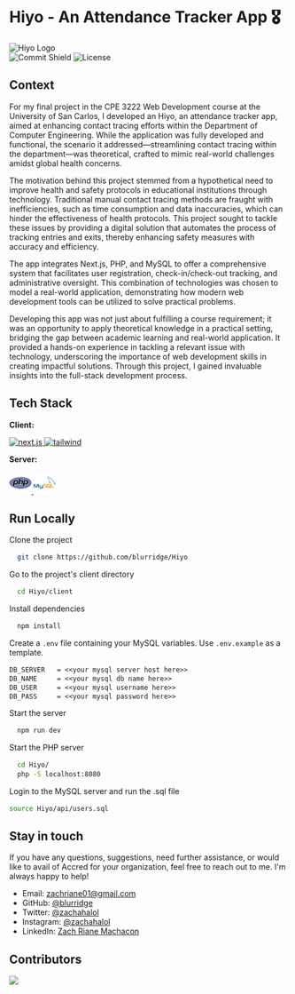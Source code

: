# Hiyo - An Attendance Tracker App 🎖️

![Hiyo Logo](https://i.imgur.com/2PlmHtt.png)  
![Commit Shield](https://img.shields.io/github/last-commit/blurridge/Hiyo?style=for-the-badge)
![License](https://img.shields.io/github/license/blurridge/Hiyo?style=for-the-badge)

## Context

For my final project in the CPE 3222 Web Development course at the University of San Carlos, I developed an Hiyo, an attendance tracker app, aimed at enhancing contact tracing efforts within the Department of Computer Engineering. While the application was fully developed and functional, the scenario it addressed—streamlining contact tracing within the department—was theoretical, crafted to mimic real-world challenges amidst global health concerns.

The motivation behind this project stemmed from a hypothetical need to improve health and safety protocols in educational institutions through technology. Traditional manual contact tracing methods are fraught with inefficiencies, such as time consumption and data inaccuracies, which can hinder the effectiveness of health protocols. This project sought to tackle these issues by providing a digital solution that automates the process of tracking entries and exits, thereby enhancing safety measures with accuracy and efficiency.

The app integrates Next.js, PHP, and MySQL to offer a comprehensive system that facilitates user registration, check-in/check-out tracking, and administrative oversight. This combination of technologies was chosen to model a real-world application, demonstrating how modern web development tools can be utilized to solve practical problems.

Developing this app was not just about fulfilling a course requirement; it was an opportunity to apply theoretical knowledge in a practical setting, bridging the gap between academic learning and real-world application. It provided a hands-on experience in tackling a relevant issue with technology, underscoring the importance of web development skills in creating impactful solutions. Through this project, I gained invaluable insights into the full-stack development process.

## Tech Stack

**Client:**

<p> <a href="https://nextjs.org/" target="_blank" rel="noreferrer"> <img src="https://cdn.worldvectorlogo.com/logos/next-js.svg" alt="next.js" width="40" height="40"/> </a> <a href="https://tailwindcss.com/" target="_blank" rel="noreferrer"> <img src="https://www.vectorlogo.zone/logos/tailwindcss/tailwindcss-icon.svg" alt="tailwind" width="40" height="40"/> </a> </p>

**Server:**

<p><a href="https://www.php.net" target="_blank" rel="noreferrer"> <img src="https://raw.githubusercontent.com/devicons/devicon/master/icons/php/php-original.svg" alt="php" width="40" height="40"/> </a> <a href="https://www.mysql.com/" target="_blank" rel="noreferrer"> <img src="https://raw.githubusercontent.com/devicons/devicon/master/icons/mysql/mysql-original-wordmark.svg" alt="mysql" width="40" height="40"/> </a>  </p>

## Run Locally

Clone the project

```bash
  git clone https://github.com/blurridge/Hiyo
```

Go to the project's client directory

```bash
  cd Hiyo/client
```

Install dependencies

```bash
  npm install
```

Create a `.env` file containing your MySQL variables. Use `.env.example` as a template.
```
DB_SERVER   = <<your mysql server host here>>
DB_NAME     = <<your mysql db name here>>
DB_USER     = <<your mysql username here>>
DB_PASS     = <<your mysql password here>>
```

Start the server

```bash
  npm run dev
```

Start the PHP server

```bash
  cd Hiyo/
  php -S localhost:8080
```

Login to the MySQL server and run the .sql file

```bash
source Hiyo/api/users.sql
```

## Stay in touch

If you have any questions, suggestions, need further assistance, or would like to avail of Accred for your organization, feel free to reach out to me. I'm always happy to help!

- Email: [zachriane01@gmail.com](mailto:zachriane01@gmail.com)
- GitHub: [@blurridge](https://github.com/blurridge)
- Twitter: [@zachahalol](https://twitter.com/zachahalol)
- Instagram: [@zachahalol](https://www.instagram.com/zachahalol)
- LinkedIn: [Zach Riane Machacon](https://www.linkedin.com/in/zachriane)

## Contributors
<a href="https://github.com/blurridge/Hiyo/graphs/contributors">
  <img src="https://contrib.rocks/image?repo=blurridge/Hiyo" />
</a>